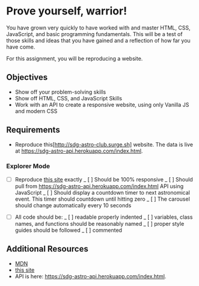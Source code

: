 # Prove yourself, warrior!

You have grown very quickly to have worked with and master HTML, CSS, JavaScript, and basic programming fundamentals. This will be a test of those skills and ideas that you have gained and a reflection of how far you have come.

For this assignment, you will be reproducing a website.

## Objectives

- Show off your problem-solving skills
- Show off HTML, CSS, and JavaScript Skills
- Work with an API to create a responsive website, using only Vanilla JS and modern CSS

## Requirements

- Reproduce this[http://sdg-astro-club.surge.sh] website. The data is live at https://sdg-astro-api.herokuapp.com/index.html.

### Explorer Mode

- [ ] Reproduce [this site](http://sdg-astro-club.surge.sh) exactly
      _ [ ] Should be 100% responsive
      _ [ ] Should pull from https://sdg-astro-api.herokuapp.com/index.html API using JavaScript
      _ [ ] Should display a countdown timer to next astronomical event. This timer should countdown until hitting zero
      _ [ ] The carousel should change automatically every 10 seconds

- [ ] All code should be:
      _ [ ] readable properly indented
      _ [ ] variables, class names, and functions should be reasonably named
      _ [ ] proper style guides should be followed
      _ [ ] commented

## Additional Resources

- [MDN](https://developer.mozilla.org/en-US/)
- [this site](http://sdg-astro-club.surge.sh)
- API is here: https://sdg-astro-api.herokuapp.com/index.html.
